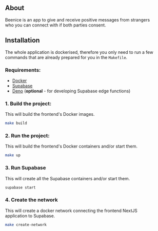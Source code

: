 ## About

Beenice is an app to give and receive positive messages from strangers who you can connect with if both parties consent.

## Installation

The whole application is dockerised, therefore you only need to run a few commands that are already prepared for you in the `Makefile`.

### Requirements:
- [Docker](https://www.docker.com/)
- [Supabase](https://supabase.com/)
- [Deno](https://deno.com/) (**optional** - for developing Supabase edge functions)

### 1. Build the project:
This will build the frontend's Docker images.
```bash
make build
```

### 2. Run the project:
This will build the frontend's Docker containers and/or start them.
```bash
make up
```

### 3. Run Supabase
This will create all the Supabase containers and/or start them.

```bash
supabase start
```

### 4. Create the network
This will create a docker network connecting the frontend NextJS application to Supabase.

```bash
make create-network
```